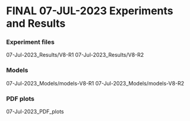 # FINAL 07-JUL-2023 Experiments and Results


### Experiment files

07-Jul-2023_Results/V8-R1
07-Jul-2023_Results/V8-R2 

### Models

07-Jul-2023_Models/models-V8-R1
07-Jul-2023_Models/models-V8-R2

### PDF plots

07-Jul-2023_PDF_plots